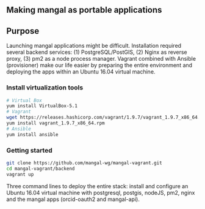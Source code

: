 ## Making mangal as portable applications

## Purpose

Launching mangal applications might be difficult. Installation required several backend services: (1) PostgreSQL/PostGIS, (2) Nginx as reverse proxy, (3) pm2 as a node process manager. Vagrant combined with Ansible (provisioner) make our life easier by preparing the entire environment and deploying the apps within an Ubuntu 16.04 virtual machine.

### Install virtualization tools

```bash
# Virtual Box
yum install VirtualBox-5.1
# Vagrant
wget https://releases.hashicorp.com/vagrant/1.9.7/vagrant_1.9.7_x86_64.rpm?_ga=2.84851217.96389612.1501508263-357158161.1501087142
yum install vagrant_1.9.7_x86_64.rpm
# Ansible
yum install ansible
```

### Getting started

```bash
git clone https://github.com/mangal-wg/mangal-vagrant.git
cd mangal-vagrant/backend
vagrant up
```

Three command lines to deploy the entire stack: install and configure an Ubuntu 16.04 virtual machine with postgresql, postgis, nodeJS, pm2, nginx and the mangal apps (orcid-oauth2 and mangal-api).
